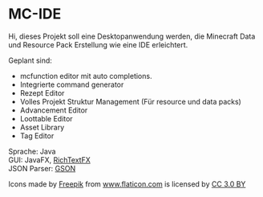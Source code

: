 # MC-IDE
Hi, dieses Projekt soll eine Desktopanwendung werden, die Minecraft Data und Resource Pack Erstellung wie eine IDE erleichtert.

Geplant sind:
* mcfunction editor mit auto completions.
* Integrierte command generator
* Rezept Editor
* Volles Projekt Struktur Management (Für resource und data packs)
* Advancement Editor
* Loottable Editor
* Asset Library
* Tag Editor

Sprache: Java  
GUI: JavaFX, [RichTextFX](https://github.com/FXMisc/RichTextFX)  
JSON Parser: [GSON](https://github.com/google/gson)

<div>Icons made by <a href="https://www.freepik.com/" title="Freepik">Freepik</a> from <a href="https://www.flaticon.com/" 			    title="Flaticon">www.flaticon.com</a> is licensed by <a href="http://creativecommons.org/licenses/by/3.0/" 			    title="Creative Commons BY 3.0" target="_blank">CC 3.0 BY</a></div> 